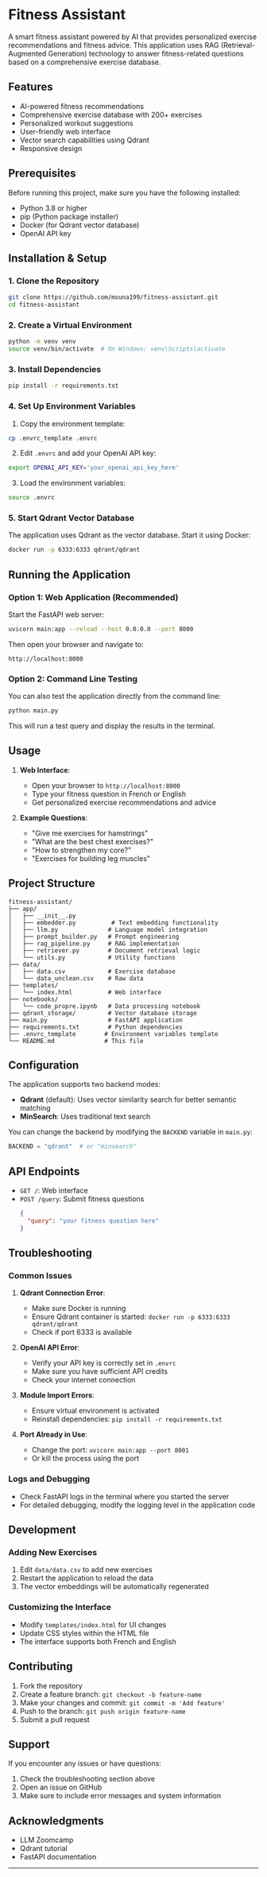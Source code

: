 # Fitness Assistant 
A smart fitness assistant powered by AI that provides personalized exercise recommendations and fitness advice. This application uses RAG (Retrieval-Augmented Generation) technology to answer fitness-related questions based on a comprehensive exercise database.

## Features

- AI-powered fitness recommendations
- Comprehensive exercise database with 200+ exercises
- Personalized workout suggestions
- User-friendly web interface
- Vector search capabilities using Qdrant
- Responsive design

## Prerequisites

Before running this project, make sure you have the following installed:

- Python 3.8 or higher
- pip (Python package installer)
- Docker (for Qdrant vector database)
- OpenAI API key

## Installation & Setup

### 1. Clone the Repository

```bash
git clone https://github.com/mouna199/fitness-assistant.git
cd fitness-assistant
```

### 2. Create a Virtual Environment

```bash
python -m venv venv
source venv/bin/activate  # On Windows: venv\Scripts\activate
```

### 3. Install Dependencies

```bash
pip install -r requirements.txt
```

### 4. Set Up Environment Variables

1. Copy the environment template:
```bash
cp .envrc_template .envrc
```

2. Edit `.envrc` and add your OpenAI API key:
```bash
export OPENAI_API_KEY='your_openai_api_key_here'
```

3. Load the environment variables:
```bash
source .envrc
```

### 5. Start Qdrant Vector Database

The application uses Qdrant as the vector database. Start it using Docker:

```bash
docker run -p 6333:6333 qdrant/qdrant
```

## Running the Application

### Option 1: Web Application (Recommended)

Start the FastAPI web server:

```bash
uvicorn main:app --reload --host 0.0.0.0 --port 8000
```

Then open your browser and navigate to:
```
http://localhost:8000
```

### Option 2: Command Line Testing

You can also test the application directly from the command line:

```bash
python main.py
```

This will run a test query and display the results in the terminal.

## Usage

1. **Web Interface**: 
   - Open your browser to `http://localhost:8000`
   - Type your fitness question in French or English
   - Get personalized exercise recommendations and advice

2. **Example Questions**:
   - "Give me exercises for hamstrings"
   - "What are the best chest exercises?"
   - "How to strengthen my core?"
   - "Exercises for building leg muscles"

## Project Structure

```
fitness-assistant/
├── app/
│   ├── __init__.py
│   ├── embedder.py          # Text embedding functionality
│   ├── llm.py              # Language model integration
│   ├── prompt_builder.py   # Prompt engineering
│   ├── rag_pipeline.py     # RAG implementation
│   ├── retriever.py        # Document retrieval logic
│   └── utils.py            # Utility functions
├── data/
│   ├── data.csv            # Exercise database
│   └── data_unclean.csv    # Raw data
├── templates/
│   └── index.html          # Web interface
├── notebooks/
│   └── code_propre.ipynb   # Data processing notebook
├── qdrant_storage/         # Vector database storage
├── main.py                 # FastAPI application
├── requirements.txt        # Python dependencies
├── .envrc_template        # Environment variables template
└── README.md              # This file
```

## Configuration

The application supports two backend modes:

- **Qdrant** (default): Uses vector similarity search for better semantic matching
- **MinSearch**: Uses traditional text search

You can change the backend by modifying the `BACKEND` variable in `main.py`:

```python
BACKEND = "qdrant"  # or "minsearch"
```

## API Endpoints

- `GET /`: Web interface
- `POST /query`: Submit fitness questions
  ```json
  {
    "query": "your fitness question here"
  }
  ```

## Troubleshooting

### Common Issues

1. **Qdrant Connection Error**:
   - Make sure Docker is running
   - Ensure Qdrant container is started: `docker run -p 6333:6333 qdrant/qdrant`
   - Check if port 6333 is available

2. **OpenAI API Error**:
   - Verify your API key is correctly set in `.envrc`
   - Make sure you have sufficient API credits
   - Check your internet connection

3. **Module Import Errors**:
   - Ensure virtual environment is activated
   - Reinstall dependencies: `pip install -r requirements.txt`

4. **Port Already in Use**:
   - Change the port: `uvicorn main:app --port 8001`
   - Or kill the process using the port

### Logs and Debugging

- Check FastAPI logs in the terminal where you started the server
- For detailed debugging, modify the logging level in the application code

## Development

### Adding New Exercises

1. Edit `data/data.csv` to add new exercises
2. Restart the application to reload the data
3. The vector embeddings will be automatically regenerated

### Customizing the Interface

- Modify `templates/index.html` for UI changes
- Update CSS styles within the HTML file
- The interface supports both French and English

## Contributing

1. Fork the repository
2. Create a feature branch: `git checkout -b feature-name`
3. Make your changes and commit: `git commit -m 'Add feature'`
4. Push to the branch: `git push origin feature-name`
5. Submit a pull request


## Support

If you encounter any issues or have questions:

1. Check the troubleshooting section above
2. Open an issue on GitHub
3. Make sure to include error messages and system information

## Acknowledgments

- LLM Zoomcamp
- Qdrant tutorial
- FastAPI documentation

---
